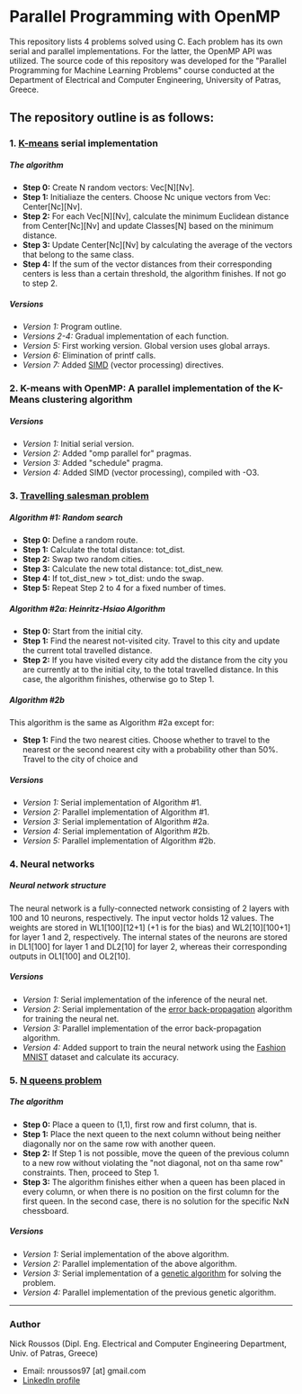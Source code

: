 # Parallel Programming with OpenMP

This repository lists 4 problems solved using C. Each problem has its own serial and parallel implementations. For the latter, the OpenMP API was utilized.
The source code of this repository was developed for the "Parallel Programming for Machine Learning Problems" course conducted at the Department of Electrical and Computer Engineering, University of Patras, Greece.

## The repository outline is as follows:
### 1. **[K-means](https://en.wikipedia.org/wiki/K-means_clustering) serial implementation**
##### The algorithm
- **Step 0:** Create N random vectors: Vec[N][Nv].
- **Step 1:** Initialiaze the centers. Choose Nc unique vectors from Vec: Center[Nc][Nv].
- **Step 2:** For each Vec[N][Nv], calculate the minimum Euclidean distance from Center[Nc][Nv] and update Classes[N] based on the minimum distance.
- **Step 3:** Update Center[Nc][Nv] by calculating the average of the vectors that belong to the same class.
- **Step 4:** If the sum of the vector distances from their corresponding centers is less than a certain threshold, the algorithm finishes. If not go to step 2.
##### Versions
   - *Version 1:* Program outline.
   - *Versions 2-4:* Gradual implementation of each function.
   - *Version 5:* First working version. Global version uses global arrays.
   - *Version 6:* Elimination of printf calls.
   - *Version 7:* Added [SIMD](https://en.wikipedia.org/wiki/SIMD) (vector processing) directives.
### 2. **K-means with OpenMP:** A parallel implementation of the K-Means clustering algorithm
##### Versions
   - *Version 1:* Initial serial version.
   - *Version 2:* Added "omp parallel for" pragmas.
   - *Version 3:* Added "schedule" pragma.
   - *Version 4:* Added SIMD (vector processing), compiled with -O3.
### 3. **[Travelling salesman problem](https://en.wikipedia.org/wiki/Travelling_salesman_problem)**
##### Algorithm #1: Random search
- **Step 0:** Define a random route.
- **Step 1:** Calculate the total distance: tot_dist.
- **Step 2:** Swap two random cities.
- **Step 3:** Calculate the new total distance: tot_dist_new.
- **Step 4:** If tot_dist_new > tot_dist: undo the swap.
- **Step 5:** Repeat Step 2 to 4 for a fixed number of times.
##### Algorithm #2a: Heinritz-Hsiao Algorithm
- **Step 0:** Start from the initial city.
- **Step 1:** Find the nearest not-visited city. Travel to this city and update the current total travelled distance.
- **Step 2:** If you have visited every city add the distance from the city you are currently at to the initial city, to the total travelled distance. In this case, the algorithm finishes, otherwise go to Step 1.
##### Algorithm #2b
This algorithm is the same as Algorithm #2a except for:
- **Step 1:** Find the two nearest cities. Choose whether to travel to the nearest or the second nearest city with a probability other than 50%. Travel to the city of choice and
##### Versions
- *Version 1:* Serial implementation of Algorithm #1.
- *Version 2:* Parallel implementation of Algorithm #1.
- *Version 3:* Serial implementation of Algorithm #2a.
- *Version 4:* Serial implementation of Algorithm #2b.
- *Version 5:* Parallel implementation of Algorithm #2b.
### 4. **Neural networks** 
##### Neural network structure
The neural network is a fully-connected network consisting of 2 layers with 100 and 10 neurons, respectively. The input vector holds 12 values. The weights are stored in WL1[100][12+1] (+1 is for the bias) and WL2[10][100+1] for layer 1 and 2, respectively. The internal states of the neurons are stored in DL1[100] for layer 1 and DL2[10] for layer 2, whereas their corresponding outputs in OL1[100] and OL2[10].
##### Versions
   - *Version 1:* Serial implementation of the inference of the neural net.
   - *Version 2:* Serial implementation of the [error back-propagation](https://en.wikipedia.org/wiki/Backpropagation) algorithm for training the neural net.
   - *Version 3:* Parallel implementation of the error back-propagation algorithm.
   - *Version 4:* Added support to train the neural network using the  [Fashion MNIST](https://www.kaggle.com/zalando-research/fashionmnist) dataset and calculate its accuracy.
### 5. **[N queens problem](https://en.wikipedia.org/wiki/Eight_queens_puzzle)** 
##### The algorithm
- **Step 0:** Place a queen to (1,1), first row and first column, that is.
- **Step 1:** Place the next queen to the next column without being neither diagonally nor on the same row with another queen.
- **Step 2:** If Step 1 is not possible, move the queen of the previous column to a new row without violating the "not diagonal, not on tha same row" constraints. Then, proceed to Step 1.
- **Step 3:** The algorithm finishes either when a queen has been placed in every column, or when there is no position on the first column for the first queen. In the second case, there is no solution for the specific NxN chessboard.
##### Versions
   - *Version 1:* Serial implementation of the above algorithm.
   - *Version 2:* Parallel implementation of the above algorithm.
   - *Version 3:* Serial implementation of a [genetic algorithm](https://en.wikipedia.org/wiki/Genetic_algorithm) for solving the problem.
   - *Version 4:* Parallel implementation of the previous genetic algorithm.

---

### Author
Nick Roussos (Dipl. Eng. Electrical and Computer Engineering Department, Univ. of Patras, Greece)
  - Email: nroussos97 [at] gmail.com
  - [LinkedIn profile](https://www.linkedin.com/in/nick-roussos-205)
